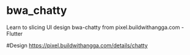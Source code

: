 # bwa_chatty

Learn to slicing UI design bwa-chatty from pixel.buildwithangga.com - Flutter

#Design
https://pixel.buildwithangga.com/details/chatty
